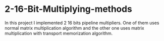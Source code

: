# 2-16-Bit-Multiplying-methods
In this project I implemented 2 16 bits pipeline multipliers.
One of them uses normal matrix multiplication algorithm and the other
one uses matrix multiplication with transport memorization algorithm.
